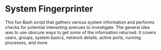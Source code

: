 # System Fingerprinter

This fun Bash script that gathers various system information and performs checks for potential interesting avenues to investigate. The general idea was to use obscure ways to get _some_ of the information returned. It covers users, groups, system basics, network details, active ports, running processes, and more.
